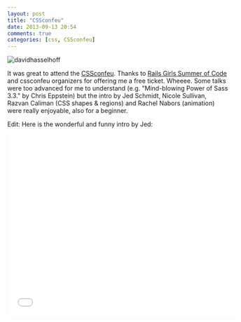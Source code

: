 ```yaml
---
layout: post
title: "CSSconfeu"
date: 2013-09-13 20:54
comments: true
categories: [css, CSSconfeu]
---
```


![davidhasselhoff](https://pbs.twimg.com/media/BUBvzmcIMAAfjDM.jpg)

It was great to attend the [CSSconfeu](http://2013.cssconf.eu/). Thanks to [Rails Girls Summer of Code](http://railsgirlssummerofcode.org/) and cssconfeu organizers for offering me a free ticket. Wheeee. Some talks
were too advanced for me to understand (e.g. "Mind-blowing Power of Sass 3.3." by Chris Eppstein) but the intro by Jed Schmidt, Nicole Sullivan, Razvan Caliman (CSS shapes & regions) and Rachel Nabors (animation) were really
enjoyable, also for a beginner. 

Edit: Here is the wonderful and funny intro by Jed: 
<iframe width="520" height="415" src="//www.youtube.com/embed/rXmVDXZAce8" frameborder="0" allowfullscreen></iframe>

